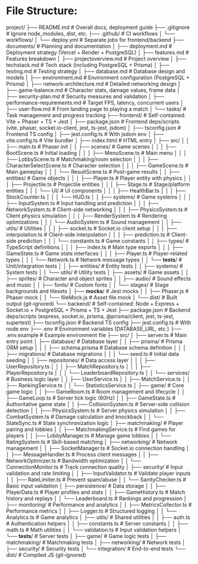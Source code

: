 # File Structure: 

project/
├── README.md                # Overall docs, deployment guide
├── .gitignore               # Ignore node_modules, dist, etc.
├── .github/                 # CI workflows
│   └── workflows/
│       └── deploy.yml       # Separate jobs for frontend/backend
├── documents/               # Planning and documentation
│   ├── deployment.md        # Deployment strategy (Vercel + Render + PostgreSQL)
│   ├── features.md          # Features breakdown
│   ├── projectoverview.md   # Project overview
│   ├── techstack.md         # Tech stack (including PostgreSQL + Prisma)
│   ├── testing.md           # Testing strategy
│   ├── database.md          # Database design and models
│   ├── environment.md       # Environment configuration (PostgreSQL + Prisma)
│   ├── network-architecture.md  # Detailed networking design
│   ├── game-balance.md      # Character stats, damage values, frame data
│   ├── security-plan.md     # Security measures and validation
│   ├── performance-requirements.md  # Target FPS, latency, concurrent users
│   ├── user-flow.md         # From landing page to playing a match
│   └── tasks/               # Task management and progress tracking
├── frontend/                # Self-contained: Vite + Phaser + TS + Jest
│   ├── package.json         # Frontend deps/scripts (vite, phaser, socket.io-client, jest, ts-jest, jsdom)
│   ├── tsconfig.json        # Frontend TS config
│   ├── jest.config.ts       # With jsdom env
│   ├── vite.config.ts       # Vite bundler
│   ├── index.html           # HTML entry
│   ├── src/
│   │   ├── main.ts          # Phaser init
│   │   ├── scenes/          # Game scenes
│   │   │   ├── BootScene.ts     # Initial loading
│   │   │   ├── MenuScene.ts     # Main menu
│   │   │   ├── LobbyScene.ts    # Matchmaking/room selection
│   │   │   ├── CharacterSelectScene.ts  # Character selection
│   │   │   ├── GameScene.ts     # Main gameplay
│   │   │   └── ResultScene.ts   # Post-game results
│   │   ├── entities/        # Game objects
│   │   │   ├── Player.ts        # Player entity with physics
│   │   │   ├── Projectile.ts    # Projectile entities
│   │   │   ├── Stage.ts         # Stage/platform entities
│   │   │   └── UI/              # UI components
│   │   │       ├── HealthBar.ts
│   │   │       ├── StockCounter.ts
│   │   │       └── HUD.ts
│   │   ├── systems/         # Game systems
│   │   │   ├── InputSystem.ts   # Input handling and prediction
│   │   │   ├── NetworkSystem.ts # Client-side networking
│   │   │   ├── PhysicsSystem.ts # Client physics simulation
│   │   │   ├── RenderSystem.ts  # Rendering optimizations
│   │   │   └── AudioSystem.ts   # Sound management
│   │   ├── utils/           # Utilities
│   │   │   ├── socket.ts        # Socket.io client setup
│   │   │   ├── interpolation.ts # Client-side interpolation
│   │   │   ├── prediction.ts    # Client-side prediction
│   │   │   └── constants.ts     # Game constants
│   │   ├── types/           # TypeScript definitions
│   │   │   ├── index.ts         # Main type exports
│   │   │   ├── GameState.ts     # Game state interfaces
│   │   │   ├── Player.ts        # Player-related types
│   │   │   └── Network.ts       # Network message types
│   │   └── __tests__/       # Unit/integration tests
│   │       ├── entities/        # Entity tests
│   │       ├── systems/         # System tests
│   │       └── utils/           # Utility tests
│   ├── assets/              # Game assets
│   │   ├── sprites/             # Character and object sprites
│   │   ├── audio/               # Sound effects and music
│   │   ├── fonts/               # Custom fonts
│   │   └── stages/              # Stage backgrounds and tilesets
│   ├── __mocks__/           # Jest mocks
│   │   ├── Phaser.js            # Phaser mock
│   │   └── fileMock.js          # Asset file mock
│   └── dist/                # Built output (git-ignored)
└── backend/                 # Self-contained: Node + Express + Socket.io + PostgreSQL + Prisma + TS + Jest
    ├── package.json         # Backend deps/scripts (express, socket.io, prisma, @prisma/client, jest, ts-jest, supertest)
    ├── tsconfig.json        # Backend TS config
    ├── jest.config.ts       # With node env
    ├── .env                 # Environment variables (DATABASE_URL, etc.)
    ├── .env.example         # Example environment file
    ├── src/
    │   ├── server.ts        # Main entry point
    │   ├── database/        # Database layer
    │   │   ├── prisma/          # Prisma ORM setup
    │   │   │   ├── schema.prisma    # Database schema definition
    │   │   │   ├── migrations/      # Database migrations
    │   │   │   └── seed.ts          # Initial data seeding
    │   │   ├── repositories/    # Data access layer
    │   │   │   ├── UserRepository.ts
    │   │   │   ├── MatchRepository.ts
    │   │   │   ├── PlayerRepository.ts
    │   │   │   └── LeaderboardRepository.ts
    │   │   └── services/        # Business logic layer
    │   │       ├── UserService.ts
    │   │       ├── MatchService.ts
    │   │       ├── RankingService.ts
    │   │       └── StatisticsService.ts
    │   ├── game/            # Core game logic
    │   │   ├── GameRoom.ts      # Room management and lifecycle
    │   │   ├── GameLoop.ts      # Server tick logic (60Hz)
    │   │   ├── GameState.ts     # Authoritative game state
    │   │   ├── CollisionSystem.ts   # Server-side collision detection
    │   │   ├── PhysicsSystem.ts     # Server physics simulation
    │   │   ├── CombatSystem.ts      # Damage calculation and knockback
    │   │   └── StateSync.ts         # State synchronization logic
    │   ├── matchmaking/     # Player pairing and lobbies
    │   │   ├── MatchmakingService.ts    # Find games for players
    │   │   ├── LobbyManager.ts          # Manage game lobbies
    │   │   └── RatingSystem.ts          # Skill-based matching
    │   ├── networking/      # Network management
    │   │   ├── SocketManager.ts     # Socket.io connection handling
    │   │   ├── MessageHandler.ts    # Process client messages
    │   │   ├── NetworkOptimizer.ts  # Bandwidth optimization
    │   │   └── ConnectionMonitor.ts # Track connection quality
    │   ├── security/        # Input validation and rate limiting
    │   │   ├── InputValidator.ts    # Validate player inputs
    │   │   ├── RateLimiter.ts       # Prevent spam/abuse
    │   │   └── SanityChecker.ts     # Basic input validation
    │   ├── persistence/     # Data storage
    │   │   ├── PlayerData.ts        # Player profiles and stats
    │   │   ├── GameHistory.ts       # Match history and replays
    │   │   └── Leaderboard.ts       # Rankings and progression
    │   ├── monitoring/      # Performance and analytics
    │   │   ├── MetricsCollector.ts  # Performance metrics
    │   │   ├── Logger.ts            # Structured logging
    │   │   └── Analytics.ts         # Game analytics
    │   ├── utils/           # Shared utilities
    │   │   ├── auth.ts              # Authentication helpers
    │   │   ├── constants.ts         # Server constants
    │   │   ├── math.ts              # Math utilities
    │   │   └── validation.ts        # Input validation helpers
    │   └── __tests__/       # Server tests
    │       ├── game/                # Game logic tests
    │       ├── matchmaking/         # Matchmaking tests
    │       ├── networking/          # Network tests
    │       ├── security/            # Security tests
    │       └── integration/         # End-to-end tests
    └── dist/                # Compiled JS (git-ignored)